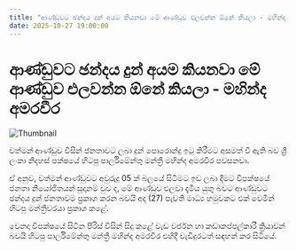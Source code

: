 ```yaml
---
title: "ආණ්ඩුවට ඡන්දය දුන් අයම කියනවා මේ ආණ්ඩුව එලවන්න ඕනේ කියලා - මහින්ද අමරවීර"
date: 2025-10-27 19:00:00
---
```


# ආණ්ඩුවට ඡන්දය දුන් අයම කියනවා මේ ආණ්ඩුව එලවන්න ඕනේ කියලා - මහින්ද අමරවීර

![Thumbnail](https://helakuru.sgp1.cdn.digitaloceanspaces.com/esana/images/lib/mahinda-amaraweera-jkm.jpg)

වත්මන් ආණ්ඩුව විසින් ජනතාවට ලබා දුන් පොරොන්දු ඉටු කිරීමට අසමත් වී ඇති බව ශ්‍රී ලංකා නිදහස් පක්ෂයේ හිටපු පාර්ලිමේන්තු මන්ත්‍රී මහින්ද අමරවීර පවසනවා.

ඒ අනුව, වත්මන් ආණ්ඩුවට අවුරුදු 05 ක් බලයේ සිටීමට ඉඩ ලබා දීමට විපක්ෂයේ ජනතා නියෝජිතයන් සූදානම් වුව ද, මේ ආණ්ඩුව එලවා දැමිය යුතු බවට ආණ්ඩුවට ඡන්දය දුන් ජනතාවම ප්‍රකාශ කරන බවයි අද (27) පැවති මාධ්‍ය හමුවකට එක් වෙමින් හිටපු මන්ත්‍රීවරයා ප්‍රකාශ කළේ.

වෙනදා විපක්ෂයේ සිටින පිරිස් විසින් සිදු කළේ වැඩ වර්ජන හා කඩාකප්පල්කාරී ක්‍රියාවන් බවයි හිටපු පාර්ලිමේන්තු මන්ත්‍රී මහින්ද අමරවීර එහිදී වැඩිදුරටත් සඳහන් කර සිටියේ.

